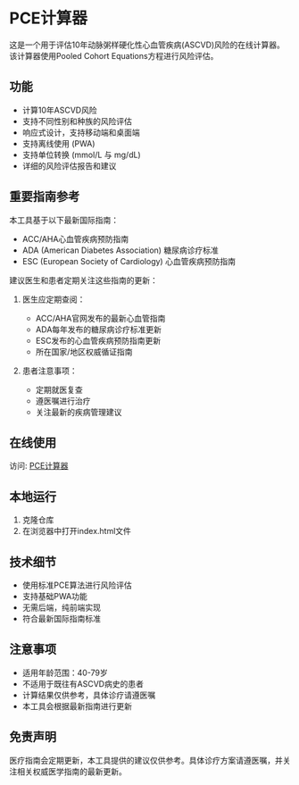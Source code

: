 # PCE计算器

这是一个用于评估10年动脉粥样硬化性心血管疾病(ASCVD)风险的在线计算器。该计算器使用Pooled Cohort Equations方程进行风险评估。

## 功能
- 计算10年ASCVD风险
- 支持不同性别和种族的风险评估
- 响应式设计，支持移动端和桌面端
- 支持离线使用 (PWA)
- 支持单位转换 (mmol/L 与 mg/dL)
- 详细的风险评估报告和建议

## 重要指南参考
本工具基于以下最新国际指南：
- ACC/AHA心血管疾病预防指南
- ADA (American Diabetes Association) 糖尿病诊疗标准
- ESC (European Society of Cardiology) 心血管疾病预防指南

建议医生和患者定期关注这些指南的更新：
1. 医生应定期查阅：
   - ACC/AHA官网发布的最新心血管指南
   - ADA每年发布的糖尿病诊疗标准更新
   - ESC发布的心血管疾病预防指南更新
   - 所在国家/地区权威循证指南

2. 患者注意事项：
   - 定期就医复查
   - 遵医嘱进行治疗
   - 关注最新的疾病管理建议

## 在线使用
访问: [PCE计算器](你的cloudflare页面链接)

## 本地运行
1. 克隆仓库
2. 在浏览器中打开index.html文件

## 技术细节
- 使用标准PCE算法进行风险评估
- 支持基础PWA功能
- 无需后端，纯前端实现
- 符合最新国际指南标准

## 注意事项
- 适用年龄范围：40-79岁
- 不适用于既往有ASCVD病史的患者
- 计算结果仅供参考，具体诊疗请遵医嘱
- 本工具会根据最新指南进行更新

## 免责声明
医疗指南会定期更新，本工具提供的建议仅供参考。具体诊疗方案请遵医嘱，并关注相关权威医学指南的最新更新。